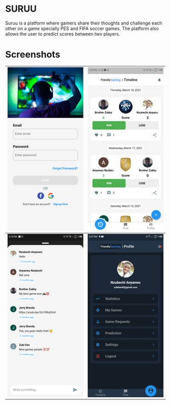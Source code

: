 # SURUU

Suruu is a platform where gamers share their thoughts and challenge each other on a game specially PES and FIFA soccer games. The platform also allows the user to predict scores between two players.


# Screenshots

|  ![Login](https://github.com/zubisofts/friendly-gaming/blob/master/assets/Screenshot_20210516-135847.png)| ![Timeline](https://github.com/zubisofts/friendly-gaming/blob/master/assets/Screenshot_20210516-135900.png) |
|--|--|
| ![Comments](https://github.com/zubisofts/friendly-gaming/blob/master/assets/Screenshot_20210516-141535.png) | ![Profile](https://github.com/zubisofts/friendly-gaming/blob/master/assets/Screenshot_20210327-153709.png) |
